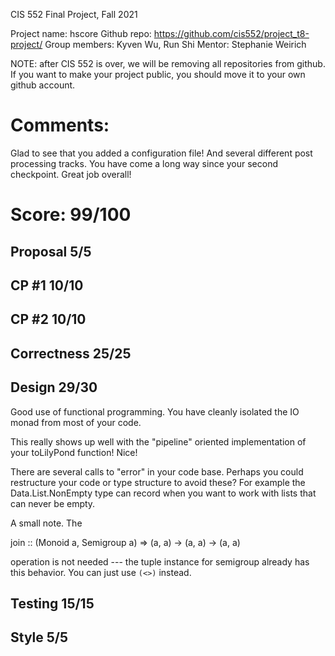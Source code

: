 CIS 552 Final Project, Fall 2021

Project name: hscore
Github repo: https://github.com/cis552/project_t8-project/
Group members: Kyven Wu, Run Shi
Mentor: Stephanie Weirich

NOTE: after CIS 552 is over, we will be removing all repositories from github. If you want to make your project public, you should move it to your own github account.

# Comments:

Glad to see that you added a configuration file!  And several different post processing tracks. You have come a long way since your second checkpoint. Great job overall!

# Score: 99/100

## Proposal          5/5
## CP #1             10/10
## CP #2             10/10

## Correctness       25/25
## Design            29/30 

Good use of functional programming. You have cleanly isolated the 
IO monad from most of your code. 

This really shows up well with the "pipeline" oriented implementation of your
toLilyPond function! Nice!

There are several calls to "error" in your code base. Perhaps you could 
restructure your code or type structure to avoid these? For example 
the Data.List.NonEmpty type can record when you want to work with 
lists that can never be empty. 

A small note. The 

  join :: (Monoid a, Semigroup a) => (a, a) -> (a, a) -> (a, a)
  
operation is not needed --- the tuple instance for semigroup already 
has this behavior. You can just use `(<>)` instead.

## Testing           15/15
## Style             5/5


